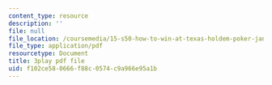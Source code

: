 ```yaml
---
content_type: resource
description: ''
file: null
file_location: /coursemedia/15-s50-how-to-win-at-texas-holdem-poker-january-iap-2016/f102ce580666f88c0574c9a966e95a1b_KTzFk1s2ymE.pdf
file_type: application/pdf
resourcetype: Document
title: 3play pdf file
uid: f102ce58-0666-f88c-0574-c9a966e95a1b
---
```

